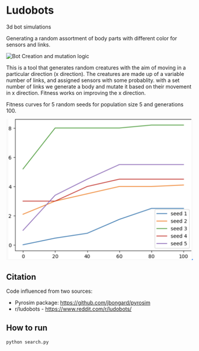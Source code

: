 # Ludobots
3d bot simulations

Generating a random assortment of body parts with different color for sensors and links. 

![Bot Creation and mutation logic](https://i.imgur.com/DcCmU4V.jpg)

This is a tool that generates random creatures with the aim of moving in a particular direction (x direction). The creatures are made up of a variable number of links, and assigned sensors with some probablity. with a set number of links we generate a body and mutate it based on their movement in x direction. Fitness works on improving the x direction.

Fitness curves for 5 random seeds for population size 5 and generations 100.

![Fitness curves](https://raw.githubusercontent.com/AnshulH/Ludobots/assign8/fitcurves.jpg)

## Citation

Code influenced from two sources:
- Pyrosim package: https://github.com/jbongard/pyrosim
- r/ludobots - https://www.reddit.com/r/ludobots/ 

## How to run
```
python search.py
```